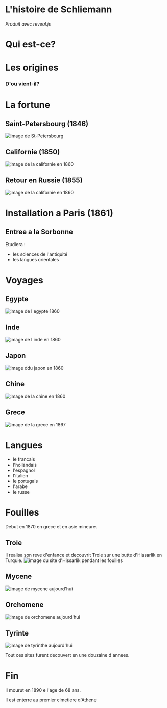 # L'histoire de Schliemann

###### *Produit avec reveal.js*



# Qui est-ce?


# Les origines

### D'ou vient-il?



# La fortune
[//]: <> ( diaop 3 )


## Saint-Petersbourg (1846)
[//]: <> ( diaop 4 )
![image de St-Petersbourg](img/saint-petersbourg.jpg)


## Californie (1850)
[//]: <> ( diaop 5 )
![image de la californie en 1860](img/californie_1860.jpeg)


## Retour en Russie (1855)
[//]: <> ( diaop 6 )
![image de la californie en 1860](img/guerre_de_crimee_1850.jpg)



# Installation a Paris (1861)


## Entree a la Sorbonne

Etudiera : 
 - les sciences de l'antiquité
 - les langues orientales



# Voyages


## Egypte
![image de l'egypte 1860](img/egypte_1860.jpg)


## Inde
![image de l'inde en 1860](img/Inde_1860.jpeg)


## Japon
![image ddu japon en 1860](img/japon_1860.jpeg)


## Chine
![image de la chine en 1860](img/chine_1860.jpg)


## Grece
![image de la grece en 1867](img/grece_1870.jpeg)



# Langues

 - le francais
 - l'hollandais
 - l'espagnol
 - l'italien
 - le portugais
 - l'arabe
 - le russe



# Fouilles 

Debut en 1870 en grece et en asie mineure.


## Troie
Il realisa son reve d'enfance et decouvrit Troie sur une butte d'Hissarlik en Turquie.
![image du site d'Hissarlik pendant les fouilles](img/fouille_de_troie.jpg)


## Mycene
![image de mycene aujourd'hui](img/mycene_aujourdhui.jpeg)


## Orchomene
![image de orchomene aujourd'hui](img/orchomene_aujourdhui.jpeg)


## Tyrinte
![image de tyrinthe aujourd'hui](img/tyrinthe_aujourdhui.jpg)


Tout ces sites furent decouvert en une douzaine d'annees.



# Fin

Il mourut en 1890 e l'age de 68 ans.

Il est enterre au premier cimetiere d'Athene